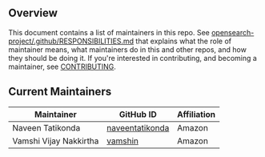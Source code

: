 ## Overview

This document contains a list of maintainers in this repo. See [opensearch-project/.github/RESPONSIBILITIES.md](https://github.com/opensearch-project/.github/blob/main/RESPONSIBILITIES.md#maintainer-responsibilities) that explains what the role of maintainer means, what maintainers do in this and other repos, and how they should be doing it. If you're interested in contributing, and becoming a maintainer, see [CONTRIBUTING](CONTRIBUTING.md).

## Current Maintainers

| Maintainer             | GitHub ID                                             | Affiliation |
| ---------------------- | ----------------------------------------------------- | ----------- |
| Naveen Tatikonda       | [naveentatikonda](https://github.com/naveentatikonda) | Amazon      |
| Vamshi Vijay Nakkirtha | [vamshin](https://github.com/vamshin)                 | Amazon      |
